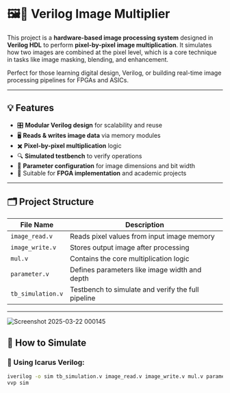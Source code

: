 # 🖼️🔢 Verilog Image Multiplier

This project is a **hardware-based image processing system** designed in **Verilog HDL** to perform **pixel-by-pixel image multiplication**. It simulates how two images are combined at the pixel level, which is a core technique in tasks like image masking, blending, and enhancement.

Perfect for those learning digital design, Verilog, or building real-time image processing pipelines for FPGAs and ASICs.

---

## 💡 Features

- 🎛️ **Modular Verilog design** for scalability and reuse
- 🖥️ **Reads & writes image data** via memory modules
- ✖️ **Pixel-by-pixel multiplication** logic
- 🔍 **Simulated testbench** to verify operations
- 📄 **Parameter configuration** for image dimensions and bit width
- 🧪 Suitable for **FPGA implementation** and academic projects

---

## 🗂️ Project Structure

| File Name         | Description                                        |
|-------------------|----------------------------------------------------|
| `image_read.v`    | Reads pixel values from input image memory         |
| `image_write.v`   | Stores output image after processing               |
| `mul.v`           | Contains the core multiplication logic             |
| `parameter.v`     | Defines parameters like image width and depth      |
| `tb_simulation.v` | Testbench to simulate and verify the full pipeline |

---

![Screenshot 2025-03-22 000145](https://github.com/user-attachments/assets/c4b6623c-7d7d-41fd-a8e6-87a28a95791f)


## 🔧 How to Simulate

### 🧪 Using Icarus Verilog:

```bash
iverilog -o sim tb_simulation.v image_read.v image_write.v mul.v parameter.v
vvp sim


